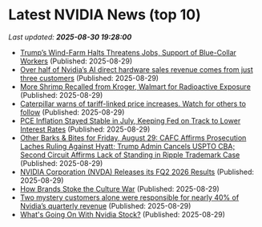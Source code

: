 # Latest NVIDIA News (top 10)
_Last updated: **2025-08-30 19:28:00**_

- [Trump’s Wind-Farm Halts Threatens Jobs, Support of Blue-Collar Workers](https://biztoc.com/x/d77e1889df4d1d7f) (Published: 2025-08-29)
- [Over half of Nvidia’s AI direct hardware sales revenue comes from just three customers](https://biztoc.com/x/8ba66df9a31dff0b) (Published: 2025-08-29)
- [More Shrimp Recalled from Kroger, Walmart for Radioactive Exposure](https://biztoc.com/x/452244648b495be4) (Published: 2025-08-29)
- [Caterpillar warns of tariff-linked price increases. Watch for others to follow](https://biztoc.com/x/ea41c085bb628923) (Published: 2025-08-29)
- [PCE Inflation Stayed Stable in July, Keeping Fed on Track to Lower Interest Rates](https://biztoc.com/x/269003e139eb3fce) (Published: 2025-08-29)
- [Other Barks & Bites for Friday, August 29: CAFC Affirms Prosecution Laches Ruling Against Hyatt; Trump Admin Cancels USPTO CBA; Second Circuit Affirms Lack of Standing in Ripple Trademark Case](https://ipwatchdog.com/2025/08/29/other-barks-bites-august-29/id=191756/) (Published: 2025-08-29)
- [NVIDIA Corporation (NVDA) Releases its FQ2 2026 Results](https://finance.yahoo.com/news/nvidia-corporation-nvda-releases-fq2-191303231.html) (Published: 2025-08-29)
- [How Brands Stoke the Culture War](https://biztoc.com/x/2c734aee19118859) (Published: 2025-08-29)
- [Two mystery customers alone were responsible for nearly 40% of Nvidia’s quarterly revenue](https://biztoc.com/x/72e30c68dfd2af58) (Published: 2025-08-29)
- [What's Going On With Nvidia Stock?](https://biztoc.com/x/79accee0be25d3d5) (Published: 2025-08-29)
